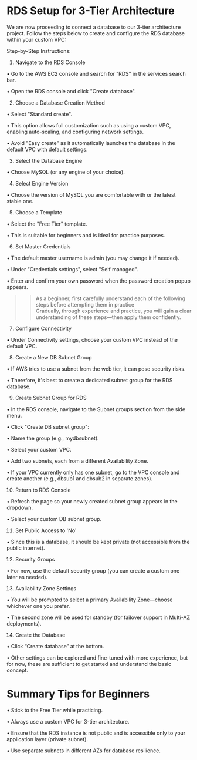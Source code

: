 <h1>RDS Setup for 3-Tier Architecture</h1>

We are now proceeding to connect a database to our 3-tier architecture project. Follow the steps below to create and configure the RDS database within your custom VPC:

Step-by-Step Instructions:

1. Navigate to the RDS Console

• Go to the AWS EC2 console and search for “RDS” in the services search bar.

• Open the RDS console and click "Create database".

2. Choose a Database Creation Method

• Select "Standard create".

• This option allows full customization such as using a custom VPC, enabling auto-scaling, and configuring network settings.

• Avoid "Easy create" as it automatically launches the database in the default VPC with default settings.

3. Select the Database Engine

• Choose MySQL (or any engine of your choice).

4. Select Engine Version

• Choose the version of MySQL you are comfortable with or the latest stable one.

5. Choose a Template

• Select the "Free Tier" template.

• This is suitable for beginners and is ideal for practice purposes.

6. Set Master Credentials

• The default master username is admin (you may change it if needed).

• Under "Credentials settings", select "Self managed".

• Enter and confirm your own password when the password creation popup appears.
>>As a beginner, first carefully understand each of the following steps before attempting them in practice<br>
  Gradually, through experience and practice, you will gain a clear understanding of these steps—then apply them confidently.

7. Configure Connectivity

• Under Connectivity settings, choose your custom VPC instead of the default VPC.

8. Create a New DB Subnet Group

• If AWS tries to use a subnet from the web tier, it can pose security risks.

• Therefore, it's best to create a dedicated subnet group for the RDS database.

9. Create Subnet Group for RDS

• In the RDS console, navigate to the Subnet groups section from the side menu.

• Click "Create DB subnet group":

• Name the group (e.g., mydbsubnet).

• Select your custom VPC.

• Add two subnets, each from a different Availability Zone.

• If your VPC currently only has one subnet, go to the VPC console and create another (e.g., dbsub1 and dbsub2 in separate zones).

10. Return to RDS Console

• Refresh the page so your newly created subnet group appears in the dropdown.

• Select your custom DB subnet group.

11. Set Public Access to 'No'

• Since this is a database, it should be kept private (not accessible from the public internet).

12. Security Groups

• For now, use the default security group (you can create a custom one later as needed).

13. Availability Zone Settings

• You will be prompted to select a primary Availability Zone—choose whichever one you prefer.

• The second zone will be used for standby (for failover support in Multi-AZ deployments).

14. Create the Database

• Click “Create database” at the bottom.

• Other settings can be explored and fine-tuned with more experience, but for now, these are sufficient to get started and understand the basic concept.

<h1>Summary Tips for Beginners</h1>

• Stick to the Free Tier while practicing.

• Always use a custom VPC for 3-tier architecture.

• Ensure that the RDS instance is not public and is accessible only to your application layer (private subnet).

• Use separate subnets in different AZs for database resilience.
